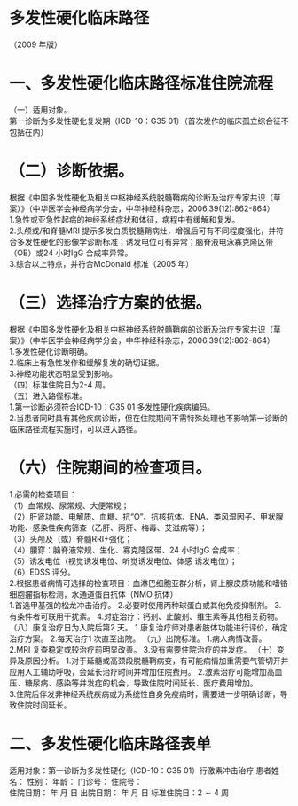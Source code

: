 # 多发性硬化临床路径  
（2009 年版）  
# 一、多发性硬化临床路径标准住院流程  
（一）适用对象。  
第一诊断为多发性硬化复发期（ICD-10：G35  01）（首次发作的临床孤立综合征不包括在内）  
# （二）诊断依据。  
根据《中国多发性硬化及相关中枢神经系统脱髓鞘病的诊断及治疗专家共识（草案）》（中华医学会神经病学分会，中华神经科杂志，2006,39(12):862-864）  
1.急性或亚急性起病的神经系统症状和体征，病程中有缓解和复发。  
2.头颅或/和脊髓MRI 提示多发白质脱髓鞘病灶，增强后可有不同程度强化，并符合多发性硬化的影像学诊断标准；诱发电位可有异常；脑脊液电泳寡克隆区带（OB）或24 小时IgG 合成率异常。  
3.综合以上特点，并符合McDonald 标准（2005 年）  
# （三）选择治疗方案的依据。  
根据《中国多发性硬化及相关中枢神经系统脱髓鞘病的诊断及治疗专家共识（草案）》（中华医学会神经病学分会，中华神经科杂志，2006,39(12):862-864）  
1.多发性硬化诊断明确。  
2.临床上有急性发作和缓解复发的确切证据。  
3.神经功能状态明显受到影响。  
（四）标准住院日为2-4 周。  
（五）进入路径标准。  
1.第一诊断必须符合ICD-10：G35  01 多发性硬化疾病编码。  
2.当患者同时具有其他疾病诊断，但在住院期间不需特殊处理也不影响第一诊断的临床路径流程实施时，可以进入路径。  
# （六）住院期间的检查项目。  
1.必需的检查项目：  
（1）血常规、尿常规、大便常规；  
（2）肝肾功能、电解质、血糖、抗“O”、抗核抗体、ENA、类风湿因子、甲状腺功能、感染性疾病筛查（乙肝、丙肝、梅毒、艾滋病等）；  
（3）头颅及（或）脊髓$\mathrm{RRI+}$强化；  
（4）腰穿：脑脊液常规、生化、寡克隆区带、24 小时IgG 合成率；  
（5）诱发电位（视觉诱发电位、听觉诱发电位、体感 诱发电位）；  
（6）EDSS 评分。  
2.根据患者病情可选择的检查项目：血淋巴细胞亚群分析，肾上腺皮质功能和嗜铬细胞瘤指标检测，水通道蛋白抗体（NMO 抗体）  
1.首选甲基强的松龙冲击治疗。 2.必要时使用丙种球蛋白或其他免疫抑制剂。 3.有条件者可联用干扰素。  4.对症治疗：钙剂、止酸剂、维生素等其他相关药物。 （八）康复治疗日为入院后第2 天。 1.康复治疗师对患者肢体功能进行评价，确定治疗方案。 2.每天治疗1 次直至出院。 （九）出院标准。 1.病人病情改善。 2.MRI 复查稳定或较治疗前明显改善。  3.没有需要住院治疗的并发症。 （十）变异及原因分析。 1.对于延髓或高颈段脱髓鞘病变，有可能病情加重需要气管切开并应用人工辅助呼吸，会延长治疗时间并增加住院费用。 2.激素治疗可能增加高血压、糖尿病、感染等并发症的机会，导致住院时间延长、医疗费用增加。  
3.住院后伴发非神经系统疾病或为系统性自身免疫病时，需要进一步明确诊断，导致住院时间延长。  
# 二、多发性硬化临床路径表单  
适用对象：第一诊断为多发性硬化（ICD-10：G35  01）行激素冲击治疗 患者姓名：           性别：    年龄：    门诊号：       住院号：  
住院日期：   年  月  日   出院日期：   年  月   日     标准住院日：$2{\sim}4$ 周  
